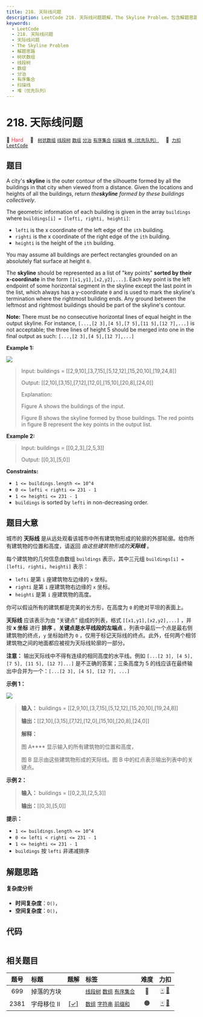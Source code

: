 ```yaml
---
title: 218. 天际线问题
description: LeetCode 218. 天际线问题题解，The Skyline Problem，包含解题思路、复杂度分析以及完整的 JavaScript 代码实现。
keywords:
  - LeetCode
  - 218. 天际线问题
  - 天际线问题
  - The Skyline Problem
  - 解题思路
  - 树状数组
  - 线段树
  - 数组
  - 分治
  - 有序集合
  - 扫描线
  - 堆（优先队列）
---
```


# 218. 天际线问题

🔴 <font color=#ff334b>Hard</font>&emsp; 🔖&ensp; [`树状数组`](/tag/binary-indexed-tree.md) [`线段树`](/tag/segment-tree.md) [`数组`](/tag/array.md) [`分治`](/tag/divide-and-conquer.md) [`有序集合`](/tag/ordered-set.md) [`扫描线`](/tag/line-sweep.md) [`堆（优先队列）`](/tag/heap-priority-queue.md)&emsp; 🔗&ensp;[`力扣`](https://leetcode.cn/problems/the-skyline-problem) [`LeetCode`](https://leetcode.com/problems/the-skyline-problem)

## 题目

A city's **skyline** is the outer contour of the silhouette formed by all the
buildings in that city when viewed from a distance. Given the locations and
heights of all the buildings, return _the**skyline** formed by these buildings
collectively_.

The geometric information of each building is given in the array `buildings`
where `buildings[i] = [lefti, righti, heighti]`:

  * `lefti` is the x coordinate of the left edge of the `ith` building.
  * `righti` is the x coordinate of the right edge of the `ith` building.
  * `heighti` is the height of the `ith` building.

You may assume all buildings are perfect rectangles grounded on an absolutely
flat surface at height `0`.

The **skyline** should be represented as a list of "key points" **sorted by
their x-coordinate** in the form `[[x1,y1],[x2,y2],...]`. Each key point is
the left endpoint of some horizontal segment in the skyline except the last
point in the list, which always has a y-coordinate `0` and is used to mark the
skyline's termination where the rightmost building ends. Any ground between
the leftmost and rightmost buildings should be part of the skyline's contour.

**Note:** There must be no consecutive horizontal lines of equal height in the
output skyline. For instance, `[...,[2 3],[4 5],[7 5],[11 5],[12 7],...]` is
not acceptable; the three lines of height 5 should be merged into one in the
final output as such: `[...,[2 3],[4 5],[12 7],...]`



**Example 1:**

![](https://assets.leetcode.com/uploads/2020/12/01/merged.jpg)

> Input: buildings = [[2,9,10],[3,7,15],[5,12,12],[15,20,10],[19,24,8]]
> 
> Output: [[2,10],[3,15],[7,12],[12,0],[15,10],[20,8],[24,0]]
> 
> Explanation:
> 
> Figure A shows the buildings of the input.
> 
> Figure B shows the skyline formed by those buildings. The red points in figure B represent the key points in the output list.

**Example 2:**

> Input: buildings = [[0,2,3],[2,5,3]]
> 
> Output: [[0,3],[5,0]]

**Constraints:**

  * `1 <= buildings.length <= 10^4`
  * `0 <= lefti < righti <= 231 - 1`
  * `1 <= heighti <= 231 - 1`
  * `buildings` is sorted by `lefti` in non-decreasing order.


## 题目大意

城市的 **天际线** 是从远处观看该城市中所有建筑物形成的轮廓的外部轮廓。给你所有建筑物的位置和高度，请返回 _由这些建筑物形成的**天际线**_ 。

每个建筑物的几何信息由数组 `buildings` 表示，其中三元组 `buildings[i] = [lefti, righti, heighti]`
表示：

  * `lefti` 是第 `i` 座建筑物左边缘的 `x` 坐标。
  * `righti` 是第 `i` 座建筑物右边缘的 `x` 坐标。
  * `heighti` 是第 `i` 座建筑物的高度。

你可以假设所有的建筑都是完美的长方形，在高度为 `0` 的绝对平坦的表面上。

**天际线** 应该表示为由 “关键点” 组成的列表，格式 `[[x1,y1],[x2,y2],...]` ，并按 **x 坐标** 进行 **排序**
。**关键点是水平线段的左端点** 。列表中最后一个点是最右侧建筑物的终点，`y` 坐标始终为 `0`
，仅用于标记天际线的终点。此外，任何两个相邻建筑物之间的地面都应被视为天际线轮廓的一部分。

**注意：** 输出天际线中不得有连续的相同高度的水平线。例如 `[...[2 3], [4 5], [7 5], [11 5], [12 7]...]`
是不正确的答案；三条高度为 5 的线应该在最终输出中合并为一个：`[...[2 3], [4 5], [12 7], ...]`



**示例 1：**

![](https://assets.leetcode.com/uploads/2020/12/01/merged.jpg)

> 
> 
> 
> 
> 
> **输入：** buildings = [[2,9,10],[3,7,15],[5,12,12],[15,20,10],[19,24,8]]
> 
> **输出：**[[2,10],[3,15],[7,12],[12,0],[15,10],[20,8],[24,0]]
> 
> **解释：**
> 
> 图 A**** 显示输入的所有建筑物的位置和高度，
> 
> 图 B 显示由这些建筑物形成的天际线。图 B 中的红点表示输出列表中的关键点。

**示例 2：**

> 
> 
> 
> 
> 
> **输入：** buildings = [[0,2,3],[2,5,3]]
> 
> **输出：**[[0,3],[5,0]]
> 
> 



**提示：**

  * `1 <= buildings.length <= 10^4`
  * `0 <= lefti < righti <= 231 - 1`
  * `1 <= heighti <= 231 - 1`
  * `buildings` 按 `lefti` 非递减排序


## 解题思路

#### 复杂度分析

- **时间复杂度**：`O()`，
- **空间复杂度**：`O()`，

## 代码

```javascript

```

## 相关题目

<!-- prettier-ignore -->
| 题号 | 标题 | 题解 | 标签 | 难度 | 力扣 |
| :------: | :------ | :------: | :------ | :------: | :------: |
| 699 | 掉落的方块 |  |  [`线段树`](/tag/segment-tree.md) [`数组`](/tag/array.md) [`有序集合`](/tag/ordered-set.md) | 🔴 | [🀄️](https://leetcode.cn/problems/falling-squares) [🔗](https://leetcode.com/problems/falling-squares) |
| 2381 | 字母移位 II | [[✓]](/problem/2381.md) |  [`数组`](/tag/array.md) [`字符串`](/tag/string.md) [`前缀和`](/tag/prefix-sum.md) | 🟠 | [🀄️](https://leetcode.cn/problems/shifting-letters-ii) [🔗](https://leetcode.com/problems/shifting-letters-ii) |